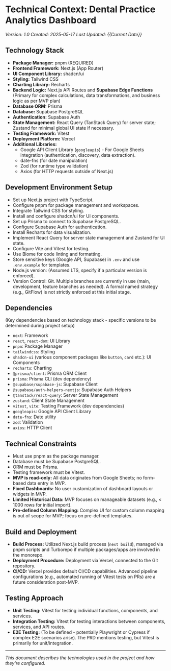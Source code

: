 # Technical Context: Dental Practice Analytics Dashboard
*Version: 1.0*
*Created: 2025-05-17*
*Last Updated: {{Current Date}}*

## Technology Stack
- **Package Manager:** pnpm (REQUIRED)
- **Frontend Framework:** Next.js (App Router)
- **UI Component Library:** shadcn/ui
- **Styling:** Tailwind CSS
- **Charting Library:** Recharts
- **Backend Logic:** Next.js API Routes and **Supabase Edge Functions** (Primary for complex calculations, data transformations, and business logic as per MVP plan)
- **Database ORM:** Prisma
- **Database:** Supabase PostgreSQL
- **Authentication:** Supabase Auth
- **State Management:** React Query (TanStack Query) for server state; Zustand for minimal global UI state if necessary.
- **Testing Framework:** Vitest
- **Deployment Platform:** Vercel
- **Additional Libraries:**
    - Google API Client Library (`googleapis`) - For Google Sheets integration (authentication, discovery, data extraction).
    - date-fns (for date manipulation)
    - Zod (for runtime type validation)
    - Axios (for HTTP requests outside of Next.js)

## Development Environment Setup
- Set up Next.js project with TypeScript.
- Configure pnpm for package management and workspaces.
- Integrate Tailwind CSS for styling.
- Install and configure shadcn/ui for UI components.
- Set up Prisma to connect to Supabase PostgreSQL.
- Configure Supabase Auth for authentication.
- Install Recharts for data visualization.
- Implement React Query for server state management and Zustand for UI state.
- Configure Vite and Vitest for testing.
- Use Biome for code linting and formatting.
- Store sensitive keys (Google API, Supabase) in `.env` and use `.env.example` for templates.
- Node.js version: (Assumed LTS, specify if a particular version is enforced).
- Version Control: Git. Multiple branches are currently in use (main, development, feature branches as needed). A formal named strategy (e.g., GitFlow) is not strictly enforced at this initial stage.

## Dependencies
(Key dependencies based on technology stack - specific versions to be determined during project setup)
- `next`: Framework
- `react`, `react-dom`: UI Library
- `pnpm`: Package Manager
- `tailwindcss`: Styling
- `shadcn-ui` (various component packages like `button`, `card` etc.): UI Components
- `recharts`: Charting
- `@prisma/client`: Prisma ORM Client
- `prisma`: Prisma CLI (dev dependency)
- `@supabase/supabase-js`: Supabase Client
- `@supabase/auth-helpers-nextjs`: Supabase Auth Helpers
- `@tanstack/react-query`: Server State Management
- `zustand`: Client State Management
- `vitest`, `vite`: Testing Framework (dev dependencies)
- `googleapis`: Google API Client Library
- `date-fns`: Date utility
- `zod`: Validation
- `axios`: HTTP Client

## Technical Constraints
- Must use pnpm as the package manager.
- Database must be Supabase PostgreSQL.
- ORM must be Prisma.
- Testing framework must be Vitest.
- **MVP is read-only:** All data originates from Google Sheets; no form-based data entry in MVP.
- **Fixed Dashboards:** No user customization of dashboard layouts or widgets in MVP.
- **Limited Historical Data:** MVP focuses on manageable datasets (e.g., < 1000 rows for initial import).
- **Pre-defined Column Mapping:** Complex UI for custom column mapping is out of scope for MVP; focus on pre-defined templates.

## Build and Deployment
- **Build Process:** Utilized Next.js build process (`next build`), managed via pnpm scripts and Turborepo if multiple packages/apps are involved in the monorepo.
- **Deployment Procedure:** Deployment via Vercel, connected to the Git repository.
- **CI/CD:** Vercel provides default CI/CD capabilities. Advanced pipeline configurations (e.g., automated running of Vitest tests on PRs) are a future consideration post-MVP.

## Testing Approach
- **Unit Testing:** Vitest for testing individual functions, components, and services.
- **Integration Testing:** Vitest for testing interactions between components, services, and API routes.
- **E2E Testing:** (To be defined - potentially Playwright or Cypress if complex E2E scenarios arise). The PRD mentions testing, but Vitest is primarily for unit/integration.

---

*This document describes the technologies used in the project and how they're configured.* 